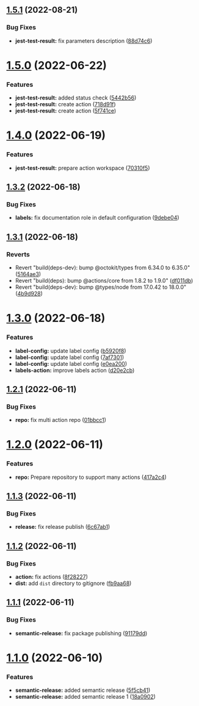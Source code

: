 ## [1.5.1](https://github.com/JanSzewczyk/gh-action-szum-tech/compare/v1.5.0...v1.5.1) (2022-08-21)


### Bug Fixes

* **jest-test-result:** fix parameters description ([88d74c6](https://github.com/JanSzewczyk/gh-action-szum-tech/commit/88d74c67a6e15cf6973d6b3ffbcc1d19c054b341))

# [1.5.0](https://github.com/JanSzewczyk/gh-action-szum-tech/compare/v1.4.0...v1.5.0) (2022-06-22)


### Features

* **jest-test-result:** added status check ([5442b56](https://github.com/JanSzewczyk/gh-action-szum-tech/commit/5442b56d841382b5498454afe3cccf176eec22c5))
* **jest-test-result:** create action ([718d91f](https://github.com/JanSzewczyk/gh-action-szum-tech/commit/718d91fc10179909c2053efb8cf626de927f5170))
* **jest-test-result:** create action ([5f741ce](https://github.com/JanSzewczyk/gh-action-szum-tech/commit/5f741cebeacd8cb46aa6e0fc9c45a7a0eaeffb81))

# [1.4.0](https://github.com/JanSzewczyk/gh-action-szum-tech/compare/v1.3.2...v1.4.0) (2022-06-19)


### Features

* **jest-test-result:** prepare action workspace ([70310f5](https://github.com/JanSzewczyk/gh-action-szum-tech/commit/70310f5ee73a256121fa419ed3d40fdeb3edb541))

## [1.3.2](https://github.com/JanSzewczyk/gh-action-szum-tech/compare/v1.3.1...v1.3.2) (2022-06-18)


### Bug Fixes

* **labels:** fix documentation role in default configuration ([9debe04](https://github.com/JanSzewczyk/gh-action-szum-tech/commit/9debe04f3c2068a9082b7205381b45c6458cf8ce))

## [1.3.1](https://github.com/JanSzewczyk/gh-action-szum-tech/compare/v1.3.0...v1.3.1) (2022-06-18)


### Reverts

* Revert "build(deps-dev): bump @octokit/types from 6.34.0 to 6.35.0" ([5164ae3](https://github.com/JanSzewczyk/gh-action-szum-tech/commit/5164ae3fd7dc87b4673d508db97d7229db051757))
* Revert "build(deps): bump @actions/core from 1.8.2 to 1.9.0" ([df011db](https://github.com/JanSzewczyk/gh-action-szum-tech/commit/df011db39d88a42dc719460fea40a474860d2a47))
* Revert "build(deps-dev): bump @types/node from 17.0.42 to 18.0.0" ([4b9d928](https://github.com/JanSzewczyk/gh-action-szum-tech/commit/4b9d928274c04ef930e9fce66a0762e1df73d5e5))

# [1.3.0](https://github.com/JanSzewczyk/gh-action-szum-tech/compare/v1.2.1...v1.3.0) (2022-06-18)


### Features

* **label-config:** update label config ([b5920f8](https://github.com/JanSzewczyk/gh-action-szum-tech/commit/b5920f879e4d01f1d75365b03197bd5ada216871))
* **label-config:** update label config ([7af7301](https://github.com/JanSzewczyk/gh-action-szum-tech/commit/7af7301ac50d3c5cf0992a408145e4e336d6547f))
* **label-config:** update label config ([e0ea200](https://github.com/JanSzewczyk/gh-action-szum-tech/commit/e0ea200522e61ded47600810bdf39ff89d99f4de))
* **labels-action:** improve labels action ([d20e2cb](https://github.com/JanSzewczyk/gh-action-szum-tech/commit/d20e2cb892f45b4b5244697f06276eddf7f9d215))

## [1.2.1](https://github.com/JanSzewczyk/gh-action-szum-tech/compare/v1.2.0...v1.2.1) (2022-06-11)


### Bug Fixes

* **repo:** fix multi action repo ([01bbcc1](https://github.com/JanSzewczyk/gh-action-szum-tech/commit/01bbcc1593300be6090f3ca1e099beca2604644a))

# [1.2.0](https://github.com/JanSzewczyk/gh-action-szum-tech/compare/v1.1.3...v1.2.0) (2022-06-11)


### Features

* **repo:** Prepare repository to support many actions ([417a2c4](https://github.com/JanSzewczyk/gh-action-szum-tech/commit/417a2c4330d56f94f871a0d2be1a3ab95343c6aa))

## [1.1.3](https://github.com/JanSzewczyk/gh-action-szum-tech/compare/v1.1.2...v1.1.3) (2022-06-11)


### Bug Fixes

* **release:** fix release publish ([6c67ab1](https://github.com/JanSzewczyk/gh-action-szum-tech/commit/6c67ab1108532c09f56bed81e81f357c40f6d76a))

## [1.1.2](https://github.com/JanSzewczyk/gh-action-szum-tech/compare/v1.1.1...v1.1.2) (2022-06-11)


### Bug Fixes

* **action:** fix actions ([8f28227](https://github.com/JanSzewczyk/gh-action-szum-tech/commit/8f28227e6d62ddce610a82fa36d0de3266dbca92))
* **dist:** add `dist` directory to gitignore ([fb9aa68](https://github.com/JanSzewczyk/gh-action-szum-tech/commit/fb9aa68e32d901af48ac60d692b95c4722b0900f))

## [1.1.1](https://github.com/JanSzewczyk/gh-action-szum-tech/compare/v1.1.0...v1.1.1) (2022-06-11)


### Bug Fixes

* **semantic-release:** fix package publishing ([91179dd](https://github.com/JanSzewczyk/gh-action-szum-tech/commit/91179dd613e1de47ff34ef9baeb3e4344e7000d7))

# [1.1.0](https://github.com/JanSzewczyk/gh-action-szum-tech/compare/v1.0.0...v1.1.0) (2022-06-10)


### Features

* **semantic-release:** added semantic release ([5f5cb41](https://github.com/JanSzewczyk/gh-action-szum-tech/commit/5f5cb41680c7b3b2565d59eabd781ca9a8c0d51a))
* **semantic-release:** added semantic release 1 ([18a0902](https://github.com/JanSzewczyk/gh-action-szum-tech/commit/18a0902e2d7f40fd9f0eb209bb0fbc8fc4925162))
